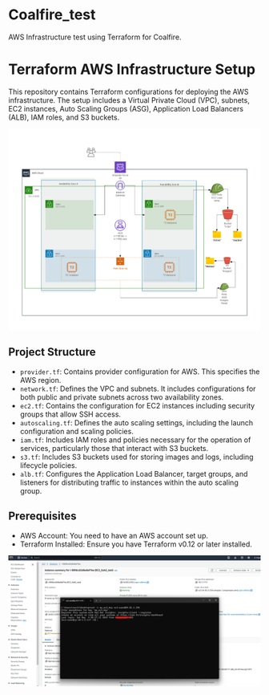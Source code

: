 # Coalfire_test
AWS Infrastructure test using Terraform for Coalfire.

# Terraform AWS Infrastructure Setup

This repository contains Terraform configurations for deploying the AWS infrastructure. The setup includes a Virtual Private Cloud (VPC), subnets, EC2 instances, Auto Scaling Groups (ASG), Application Load Balancers (ALB), IAM roles, and S3 buckets.

![Architecture Diagram](/Diagram_2_Tier_Architecture.png)


## Project Structure

- `provider.tf`: Contains provider configuration for AWS. This specifies the AWS region.
- `network.tf`: Defines the VPC and subnets. It includes configurations for both public and private subnets across two availability zones.
- `ec2.tf`: Contains the configuration for EC2 instances including security groups that allow SSH access.
- `autoscaling.tf`: Defines the auto scaling settings, including the launch configuration and scaling policies.
- `iam.tf`: Includes IAM roles and policies necessary for the operation of services, particularly those that interact with S3 buckets.
- `s3.tf`: Includes S3 buckets used for storing images and logs, including lifecycle policies.
- `alb.tf`: Configures the Application Load Balancer, target groups, and listeners for distributing traffic to instances within the auto scaling group.

## Prerequisites

- AWS Account: You need to have an AWS account set up.
- Terraform Installed: Ensure you have Terraform v0.12 or later installed.

![Architecture Diagram](/EC2_Login_Screenshot.png)

